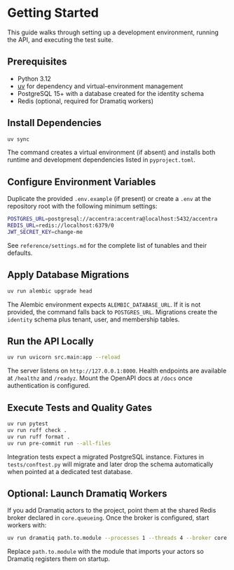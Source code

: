 # Getting Started

This guide walks through setting up a development environment, running the API, and executing the test suite.

## Prerequisites

- Python 3.12
- [uv](https://docs.astral.sh/uv/) for dependency and virtual-environment management
- PostgreSQL 15+ with a database created for the identity schema
- Redis (optional, required for Dramatiq workers)

## Install Dependencies

```bash
uv sync
```

The command creates a virtual environment (if absent) and installs both runtime and development dependencies listed in
`pyproject.toml`.

## Configure Environment Variables

Duplicate the provided `.env.example` (if present) or create a `.env` at the repository root with the following minimum
settings:

```bash
POSTGRES_URL=postgresql://accentra:accentra@localhost:5432/accentra
REDIS_URL=redis://localhost:6379/0
JWT_SECRET_KEY=change-me
```

See `reference/settings.md` for the complete list of tunables and their defaults.

## Apply Database Migrations

```bash
uv run alembic upgrade head
```

The Alembic environment expects `ALEMBIC_DATABASE_URL`. If it is not provided, the command falls back to `POSTGRES_URL`.
Migrations create the `identity` schema plus tenant, user, and membership tables.

## Run the API Locally

```bash
uv run uvicorn src.main:app --reload
```

The server listens on `http://127.0.0.1:8000`. Health endpoints are available at `/healthz` and `/readyz`. Mount the
OpenAPI docs at `/docs` once authentication is configured.

## Execute Tests and Quality Gates

```bash
uv run pytest
uv run ruff check .
uv run ruff format .
uv run pre-commit run --all-files
```

Integration tests expect a migrated PostgreSQL instance. Fixtures in `tests/conftest.py` will migrate and later drop the
schema automatically when pointed at a dedicated test database.

## Optional: Launch Dramatiq Workers

If you add Dramatiq actors to the project, point them at the shared Redis broker declared in `core.queueing`. Once the
broker is configured, start workers with:

```bash
uv run dramatiq path.to.module --processes 1 --threads 4 --broker core.queueing:broker
```

Replace `path.to.module` with the module that imports your actors so Dramatiq registers them on startup.
